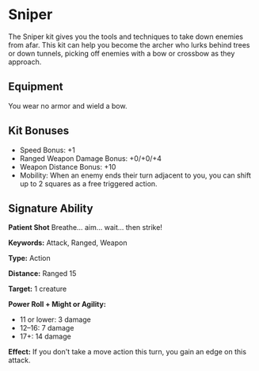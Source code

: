 # Sniper

The Sniper kit gives you the tools and techniques to take down enemies from afar. This kit can help you become the archer who lurks behind trees or down tunnels, picking off enemies with a bow or crossbow as they approach.

## Equipment

You wear no armor and wield a bow.

## Kit Bonuses

-   Speed Bonus: +1
-   Ranged Weapon Damage Bonus: +0/+0/+4
-   Weapon Distance Bonus: +10
-   Mobility: When an enemy ends their turn adjacent to you, you can shift up to 2 squares as a free triggered action.

## Signature Ability

**Patient Shot** Breathe… aim… wait… then strike!

**Keywords:** Attack, Ranged, Weapon

**Type:** Action

**Distance:** Ranged 15

**Target:** 1 creature

**Power Roll + Might or Agility:**

-   11 or lower: 3 damage
-   12–16: 7 damage
-   17+: 14 damage

**Effect:** If you don't take a move action this turn, you gain an edge on this attack.
